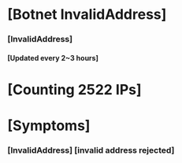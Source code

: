 # [Botnet InvalidAddress]
### [InvalidAddress]
#### [Updated every 2~3 hours]

# [Counting 2522 IPs]

# [Symptoms] 
###   [InvalidAddress] [invalid address rejected]
